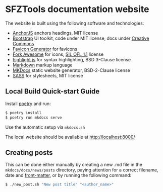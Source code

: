 # SFZTools documentation website

The website is built using the following software and technologies:

- [AnchorJS] anchors headings, MIT license
- [Bootstrap] UI toolkit, code under MIT license, docs under [Creative Commons]
- [Favicon Generator] for favicons
- [Fork Awesome] for icons, [SIL OFL 1.1] license
- [highlight.js] for syntax highlighting, BSD 3-Clause license
- [Markdown] markup language
- [MKDocs] static website generator, BSD-2-Clause license
- [SASS] for stylesheets, MIT license

## Local Build Quick-start Guide

Install [poetry] and run:

```bash
$ poetry install
$ poetry run mkdocs serve
```

Use the automatic setup via `mkdocs.sh`

The local website should be available at <http://localhost:8000/>

## Creating posts

This can be done either manually by creating a new .md file
in the `mkdocs/docs/news/posts` directory, paying attention for a correct filename,
date and [front-matter], or by running the following command:

```bash
$ ./new_post.sh "New post title" "<author_name>"
```


[AnchorJS]:          https://www.bryanbraun.com/anchorjs/
[Bootstrap]:         https://getbootstrap.com/
[Creative Commons]:  https://creativecommons.org/licenses/by/3.0/
[Favicon Generator]: https://realfavicongenerator.net/
[Fork Awesome]:      https://forkaweso.me/Fork-Awesome/icons/
[front-matter]:      https://www.mkdocs.org/user-guide/writing-your-docs/#meta-data
[highlight.js]:      https://highlightjs.org/
[Markdown]:          https://daringfireball.net/projects/markdown/
[MKDocs]:            https://www.mkdocs.org/
[poetry]:            https://python-poetry.org/
[SASS]:              https://sass-lang.com/
[SIL OFL 1.1]:       https://scripts.sil.org/cms/scripts/page.php?item_id=OFL
